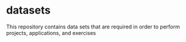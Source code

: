 # datasets
This repository contains data sets that are required in order to perform projects, applications, and exercises
